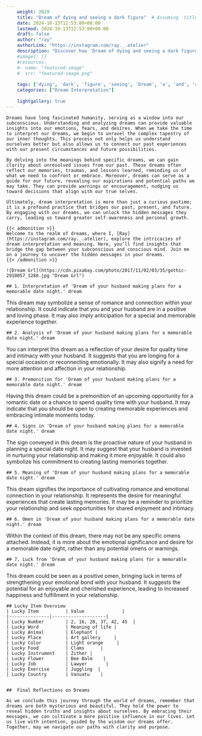 ```yaml
---
    weight: 2029
    title: "Dream of dying and seeing a dark figure"  # Assuming 'title' column exists
    date: 2024-10-13T12:53:00+08:00
    lastmod: 2024-10-13T12:53:00+08:00
    draft: false
    author: "ray"
    authorLink: "https://instagram.com/ray._.atelier"
    description: "Discover how 'Dream of dying and seeing a dark figure' can interpret your future and uncover its significant meanings in your life."
    #images: []
    #resources:
    #- name: "featured-image"
    #  src: "featured-image.png"
    
    tags: ['dying', 'dark', 'figure', 'seeing', 'Dream', 'a', 'and', 'of']
    categories: ["Dream Interpretation"]
    
    lightgallery: true
---
```

    
    Dreams have long fascinated humanity, serving as a window into our subconscious. Understanding and analyzing dreams can provide valuable insights into our emotions, fears, and desires. When we take the time to interpret our dreams, we begin to unravel the complex tapestry of our inner thoughts. This process not only helps us understand ourselves better but also allows us to connect our past experiences with our present circumstances and future possibilities.
    
    By delving into the meanings behind specific dreams, we can gain clarity about unresolved issues from our past. These dreams often reflect our memories, traumas, and lessons learned, reminding us of what we need to confront or embrace. Moreover, dreams can serve as a guide for our future, revealing our aspirations and potential paths we may take. They can provide warnings or encouragement, nudging us toward decisions that align with our true selves.
    
    Ultimately, dream interpretation is more than just a curious pastime; it is a profound practice that bridges our past, present, and future. By engaging with our dreams, we can unlock the hidden messages they carry, leading us toward greater self-awareness and personal growth.
    
    {{< admonition >}}
    Welcome to the realm of dreams, where I, [Ray](https://instagram.com/ray._.atelier), explore the intricacies of dream interpretation and meaning. Here, you’ll find insights that bridge the gap between your subconscious and conscious mind. Join me on a journey to uncover the hidden messages in your dreams.
    {{< /admonition >}}
    
    ![Dream Grl](https://cdn.pixabay.com/photo/2017/11/02/03/35/gothic-2910057_1280.jpg "Dream Grl")
    
    ## 1. Interpretation of 'Dream of your husband making plans for a memorable date night.' dream
    
This dream may symbolize a sense of romance and connection within your relationship. It could indicate that you and your husband are in a positive and loving phase. It may also imply anticipation for a special and memorable experience together.
    
    ## 2. Analysis of 'Dream of your husband making plans for a memorable date night.' dream
    
You can interpret this dream as a reflection of your desire for quality time and intimacy with your husband. It suggests that you are longing for a special occasion or reconnecting emotionally. It may also signify a need for more attention and affection in your relationship.
    
    ## 3. Premonition for 'Dream of your husband making plans for a memorable date night.' dream
    
Having this dream could be a premonition of an upcoming opportunity for a romantic date or a chance to spend quality time with your husband. It may indicate that you should be open to creating memorable experiences and embracing intimate moments today.
    
    ## 4. Signs in 'Dream of your husband making plans for a memorable date night.' dream
    
The sign conveyed in this dream is the proactive nature of your husband in planning a special date night. It may suggest that your husband is invested in nurturing your relationship and making it more enjoyable. It could also symbolize his commitment to creating lasting memories together.
    
    ## 5. Meaning of 'Dream of your husband making plans for a memorable date night.' dream
    
This dream signifies the importance of cultivating romance and emotional connection in your relationship. It represents the desire for meaningful experiences that create lasting memories. It may be a reminder to prioritize your relationship and seek opportunities for shared enjoyment and intimacy.
    
    ## 6. Omen in 'Dream of your husband making plans for a memorable date night.' dream
    
Within the context of this dream, there may not be any specific omens attached. Instead, it is more about the emotional significance and desire for a memorable date night, rather than any potential omens or warnings.
    
    ## 7. Luck from 'Dream of your husband making plans for a memorable date night.' dream
    
This dream could be seen as a positive omen, bringing luck in terms of strengthening your emotional bond with your husband. It suggests the potential for an enjoyable and cherished experience, leading to increased happiness and fulfillment in your relationship.
    
    ## Lucky Item Overview
    | Lucky Item          | Value              |
    |---------------|--------------------|
    | Lucky Number        | 2, 16, 28, 37, 42, 45  |
    | Lucky Word          | Meaning of life |
    | Lucky Animal        | Elephant |
    | Lucky Place         | Art gallery     |
    | Lucky Color         | Light orange     |
    | Lucky Food          | Clams      |
    | Lucky Instrument    | Zither |
    | Lucky Flower        | Bee Balm    |
    | Lucky Job           | Lawyer       |
    | Lucky Exercise      | Juggling  |
    | Lucky Country       | Vanuatu    |
    
    
    ##  Final Reflections on Dreams
    
    As we conclude this journey through the world of dreams, remember that dreams are both mysterious and beautiful. They hold the power to reveal hidden truths and insights about ourselves. By embracing their messages, we can cultivate a more positive influence in our lives. Let us live with intention, guided by the wisdom our dreams offer. Together, may we navigate our paths with clarity and purpose.
    